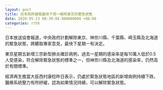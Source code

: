 ```yaml
---
layout: post
title: 日本政府據報最快下周一解除東京的緊急狀態
date: 2020-05-23 08:39:04.000000000 +08:00
categories: rthk
---
```


日本放送協會報道，中央政府計劃解除東京、神奈川縣、千葉縣、崎玉縣及北海道的緊急狀態，將聽取專家意見，最快下星期一有決定。

東京星期五新增三宗新型肺炎確診病例，過去一星期的感染率是每10萬人低於0.5人受感染，符合解除緊急狀態的標準之一，但神奈川縣及北海道的感染率，仍然高於有關標準。

經濟再生擔當大臣西村康稔昨日表示，仍處於緊急狀態地區的新增病例持續下跌，醫療系統壓力有所紓緩，認為如果情況持續，可以解除緊急狀態。
